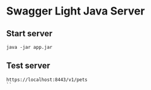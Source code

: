 # Swagger Light Java Server

## Start server
```
java -jar app.jar 
```

## Test server
```
https://localhost:8443/v1/pets 
``